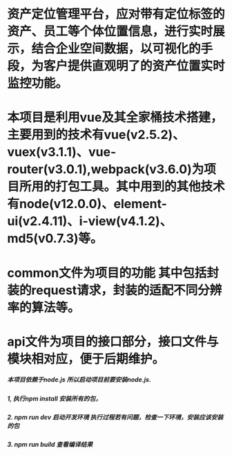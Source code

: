 # 资产定位管理平台，应对带有定位标签的资产、员工等个体位置信息，进行实时展示，结合企业空间数据，以可视化的手段，为客户提供直观明了的资产位置实时监控功能。
# 本项目是利用vue及其全家桶技术搭建，主要用到的技术有vue(v2.5.2)、vuex(v3.1.1)、vue-router(v3.0.1),webpack(v3.6.0)为项目所用的打包工具。其中用到的其他技术有node(v12.0.0)、element-ui(v2.4.11)、i-view(v4.1.2)、md5(v0.7.3)等。
# common文件为项目的功能 其中包括封装的request请求，封装的适配不同分辨率的算法等。
# api文件为项目的接口部分，接口文件与模块相对应，便于后期维护。

##### 本项目依赖于node.js 所以启动项目前要安装node.js.
##### 1, 执行npm install 安装所有的包， 
##### 2. npm run dev 启动开发环境 执行过程若有问题，检查一下环境，安装应该安装的包
##### 3. npm run build 查看编译结果
